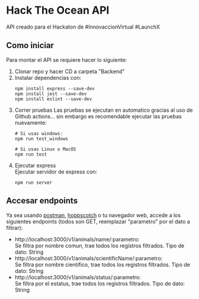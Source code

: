 # Hack The Ocean API
API creado para el Hackaton de #InnovaccionVirtual #LaunchX

## Como iniciar
Para montar el API se requiere hacer lo siguiente:

1. Clonar repo y hacer CD a carpeta "Backend"  
2. Instalar dependencias con:  
    ```
	npm install express --save-dev
	npm install jest --save-dev
	npm install eslint --save-dev
	```
3. Correr pruebas 
Las pruebas se ejecutan en automatico gracias al uso de Github actions... sin embargo es recomendable ejecutar las pruebas nuevamente:  
	```
	# Si usas windows:
	npm run test_windows
	
	# Si usas Linux o MacOS
	npm run test
	```
4. Ejecutar express  
Ejecutar servidor de express con:  
	```
	npm run server
	```

## Accesar endpoints  
Ya sea usando [postman](https://www.postman.com), [hoppscotch](https://hoppscotch.io/es/) o tu navegador web, accede a los siguientes endpoints (todos son GET, reemplazar "parametro" por el dato a filtrar):  
- http://localhost:3000/v1/animals/name/:parametro:  
  Se filtra por nombre comun, trae todos los registros filtrados. Tipo de dato: String  
- http://localhost:3000/v1/animals/scientificName/:parametro:  
  Se filtra por nombre cientifico, trae todos los registros filtrados. Tipo de dato: String  
- http://localhost:3000/v1/animals/status/:parametro:  
  Se filtra por el estatus, trae todos los registros filtrados. Tipo de dato: String